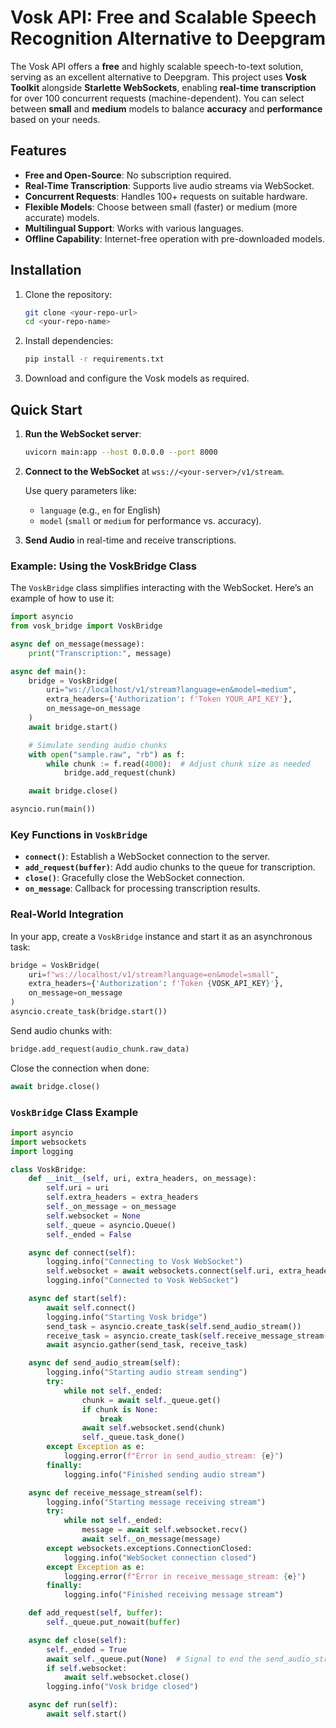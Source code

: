 # Vosk API: Free and Scalable Speech Recognition Alternative to Deepgram

The Vosk API offers a **free** and highly scalable speech-to-text solution, serving as an excellent alternative to Deepgram. This project uses **Vosk Toolkit** alongside **Starlette WebSockets**, enabling **real-time transcription** for over 100 concurrent requests (machine-dependent). You can select between **small** and **medium** models to balance **accuracy** and **performance** based on your needs.

## Features

- **Free and Open-Source**: No subscription required.
- **Real-Time Transcription**: Supports live audio streams via WebSocket.
- **Concurrent Requests**: Handles 100+ requests on suitable hardware.
- **Flexible Models**: Choose between small (faster) or medium (more accurate) models.
- **Multilingual Support**: Works with various languages.
- **Offline Capability**: Internet-free operation with pre-downloaded models.

## Installation

1. Clone the repository:

   ```bash
   git clone <your-repo-url>
   cd <your-repo-name>
   ```

2. Install dependencies:

   ```bash
   pip install -r requirements.txt
   ```

3. Download and configure the Vosk models as required.

## Quick Start

1. **Run the WebSocket server**:

   ```bash
   uvicorn main:app --host 0.0.0.0 --port 8000
   ```

2. **Connect to the WebSocket** at `wss://<your-server>/v1/stream`. 

   Use query parameters like:
   - `language` (e.g., `en` for English)
   - `model` (`small` or `medium` for performance vs. accuracy).

3. **Send Audio** in real-time and receive transcriptions.

### Example: Using the VoskBridge Class

The `VoskBridge` class simplifies interacting with the WebSocket. Here’s an example of how to use it:

```python
import asyncio
from vosk_bridge import VoskBridge

async def on_message(message):
    print("Transcription:", message)

async def main():
    bridge = VoskBridge(
        uri="ws://localhost/v1/stream?language=en&model=medium",
        extra_headers={'Authorization': f'Token YOUR_API_KEY'},
        on_message=on_message
    )
    await bridge.start()

    # Simulate sending audio chunks
    with open("sample.raw", "rb") as f:
        while chunk := f.read(4000):  # Adjust chunk size as needed
            bridge.add_request(chunk)

    await bridge.close()

asyncio.run(main())
```

### Key Functions in `VoskBridge`

- **`connect()`**: Establish a WebSocket connection to the server.
- **`add_request(buffer)`**: Add audio chunks to the queue for transcription.
- **`close()`**: Gracefully close the WebSocket connection.
- **`on_message`**: Callback for processing transcription results.

### Real-World Integration

In your app, create a `VoskBridge` instance and start it as an asynchronous task:

```python
bridge = VoskBridge(
    uri=f"ws://localhost/v1/stream?language=en&model=small",
    extra_headers={'Authorization': f'Token {VOSK_API_KEY}'},
    on_message=on_message
)
asyncio.create_task(bridge.start())
```

Send audio chunks with:

```python
bridge.add_request(audio_chunk.raw_data)
```

Close the connection when done:

```python
await bridge.close()
```


### `VoskBridge` Class Example
```python
import asyncio
import websockets
import logging

class VoskBridge:
    def __init__(self, uri, extra_headers, on_message):
        self.uri = uri
        self.extra_headers = extra_headers
        self._on_message = on_message
        self.websocket = None
        self._queue = asyncio.Queue()
        self._ended = False

    async def connect(self):
        logging.info("Connecting to Vosk WebSocket")
        self.websocket = await websockets.connect(self.uri, extra_headers=self.extra_headers)
        logging.info("Connected to Vosk WebSocket")

    async def start(self):
        await self.connect()
        logging.info("Starting Vosk bridge")
        send_task = asyncio.create_task(self.send_audio_stream())
        receive_task = asyncio.create_task(self.receive_message_stream())
        await asyncio.gather(send_task, receive_task)

    async def send_audio_stream(self):
        logging.info("Starting audio stream sending")
        try:
            while not self._ended:
                chunk = await self._queue.get()
                if chunk is None:
                    break
                await self.websocket.send(chunk)
                self._queue.task_done()
        except Exception as e:
            logging.error(f"Error in send_audio_stream: {e}")
        finally:
            logging.info("Finished sending audio stream")

    async def receive_message_stream(self):
        logging.info("Starting message receiving stream")
        try:
            while not self._ended:
                message = await self.websocket.recv()
                await self._on_message(message)
        except websockets.exceptions.ConnectionClosed:
            logging.info("WebSocket connection closed")
        except Exception as e:
            logging.error(f"Error in receive_message_stream: {e}")
        finally:
            logging.info("Finished receiving message stream")

    def add_request(self, buffer):
        self._queue.put_nowait(buffer)

    async def close(self):
        self._ended = True
        await self._queue.put(None)  # Signal to end the send_audio_stream
        if self.websocket:
            await self.websocket.close()
        logging.info("Vosk bridge closed")

    async def run(self):
        await self.start()
```
